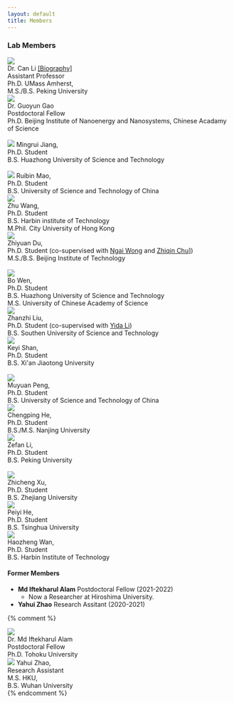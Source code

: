 ```yaml
---
layout: default
title: Members
---
```


<!-- ### Principle Investigator -->
### Lab Members

<div class="profile_div">
    <img src="/assets/pics/Can_Li.jpeg" class="profile_pic">   
    <br/>
    Dr. Can Li <a href="/people-can.html">[Biography]</a>
    <br/> Assistant Professor  <br/>
    Ph.D. UMass Amherst, <br/> 
    M.S./B.S. Peking University  <br/>
    
</div>

<!-- <br style="clear:both" /> -->

<!-- ### Lab Members -->

<div class="profile_div">
    <img src="/assets/pics/Guoyun_Gao.jpeg" class="profile_pic">   
    <br/>
    Dr. Guoyun Gao
    <br/>Postdoctoral Fellow <br/>
    Ph.D. Beijing Institute of Nanoenergy and Nanosystems, Chinese Acadamy of Science <br/> 
      <br/>
</div>




<!-- <br style="clear:both" /> -->

<div class="profile_div">
    <img src="/assets/pics/Mingrui_Jiang.jpg" class="profile_pic">  
    Mingrui Jiang, <br/>Ph.D. Student  <br/>
    B.S. Huazhong University of Science and Technology
</div>

<br style="clear:both" />

<div class="profile_div">
    <img src="/assets/pics/Ruibin_Mao.jpg" class="profile_pic">  
    Ruibin Mao, <br/>Ph.D. Student  <br/>
    B.S. University of Science and Technology of China
</div>

<div class="profile_div">
    <img src="/assets/pics/Zhu_Wang.jpeg" class="profile_pic">  
    <br/>Zhu Wang, <br/>Ph.D. Student  <br/>
    B.S. Harbin institute of Technology <br/>
    M.Phil. City University of Hong Kong
</div>

<div class="profile_div">
    <img src="/assets/pics/Zhiyuan_Du.jpg" class="profile_pic">  
    <br/>Zhiyuan Du, <br/>Ph.D. Student (co-supervised with <a href="https://www.eee.hku.hk/~nwong/">Ngai Wong</a> and <a href="https://www.zqchu-pbblab.hku.hk">Zhiqin Chu</a>])  <br/>
    M.S./B.S. Beijing Institute of Technology
</div>

<br style="clear:both" />

<div class="profile_div">
    <img src="/assets/pics/Bo_Wen.jpg" class="profile_pic">  
    <br/>Bo Wen, <br/>Ph.D. Student<br/>
    B.S. Huazhong University of Science and Technology <br/>
    M.S. University of Chinese Academy of Science
</div>

<div class="profile_div">
    <img src="/assets/pics/Zhanzhi_Liu.jpg" class="profile_pic">  
    <br/>Zhanzhi Liu, <br/>Ph.D. Student (co-supervised with <a href="https://www.sustech.edu.cn/en/facultys/liyida.html">Yida Li</a>)<br/>
    B.S. Southen University of Science and Technology <br/>
</div>

<div class="profile_div">
    <img src="/assets/pics/Keyi_Shan.jpg" class="profile_pic">  
    <br/>Keyi Shan, <br/>Ph.D. Student<br/>
    B.S. Xi'an Jiaotong University <br/>
</div>

<br style="clear:both" />

<div class="profile_div">
    <img src="/assets/pics/Muyuan_Peng.jpg" class="profile_pic">  
    <br/>Muyuan Peng, <br/>Ph.D. Student<br/>
    B.S. University of Science and Technology of China <br/>
</div>

<div class="profile_div">
    <img src="/assets/pics/Chengping_He.png" class="profile_pic">  
    <br/>Chengping He, <br/>Ph.D. Student<br/>
    B.S./M.S. Nanjing University <br/>
</div>

<div class="profile_div">
    <img src="/assets/pics/Zefan_Li.jpeg" class="profile_pic">  
    <br/>Zefan Li, <br/>Ph.D. Student<br/>
    B.S. Peking University <br/>
</div>

<br style="clear:both" />

<div class="profile_div">
    <img src="/assets/pics/Zhicheng_Xu.png" class="profile_pic">  
    <br/>Zhicheng Xu, <br/>Ph.D. Student<br/>
    B.S. Zhejiang University <br/>
</div>

<div class="profile_div">
    <img src="/assets/pics/Peiyi_He.jpg" class="profile_pic">  
    <br/>Peiyi He, <br/>Ph.D. Student<br/>
    B.S. Tsinghua University <br/>
</div>

<div class="profile_div">
    <img src="/assets/pics/Haozheng_Wan.jpg" class="profile_pic">  
    <br/>Haozheng Wan, <br/>Ph.D. Student<br/>
    B.S. Harbin Institute of Technology <br/>
</div>

#### Former Members

- **Md Iftekharul Alam** Postdoctoral Fellow (2021-2022)
  - Now a Researcher at Hiroshima University.
- **Yahui Zhao** Research Assitant (2020-2021)


{% comment %} 
<div class="profile_div">
    <img src="/assets/pics/Alam.jpeg" class="profile_pic">   
    <br/>
    Dr. Md Iftekharul Alam
    <br/>Postdoctoral Fellow <br/>
    Ph.D. Tohoku University <br/> 
</div>


<div class="profile_div">
    <img src="/assets/pics/Yahui_Zhao.jpeg" class="profile_pic">  
    Yahui Zhao, <br/> Research Assistant  <br/>
    M.S. HKU, <br/> B.S. Wuhan University
</div> 
{% endcomment %}